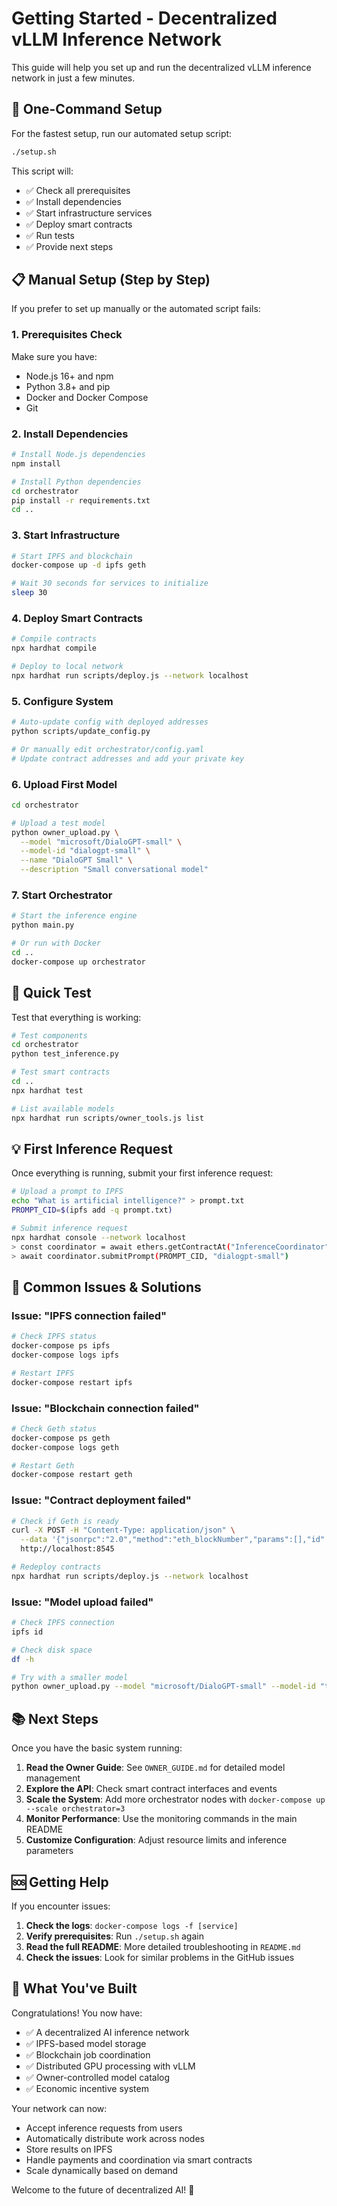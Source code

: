 # Getting Started - Decentralized vLLM Inference Network

This guide will help you set up and run the decentralized vLLM inference network in just a few minutes.

## 🚀 One-Command Setup

For the fastest setup, run our automated setup script:

```bash
./setup.sh
```

This script will:
- ✅ Check all prerequisites
- ✅ Install dependencies
- ✅ Start infrastructure services
- ✅ Deploy smart contracts
- ✅ Run tests
- ✅ Provide next steps

## 📋 Manual Setup (Step by Step)

If you prefer to set up manually or the automated script fails:

### 1. Prerequisites Check

Make sure you have:
- Node.js 16+ and npm
- Python 3.8+ and pip
- Docker and Docker Compose
- Git

### 2. Install Dependencies

```bash
# Install Node.js dependencies
npm install

# Install Python dependencies
cd orchestrator
pip install -r requirements.txt
cd ..
```

### 3. Start Infrastructure

```bash
# Start IPFS and blockchain
docker-compose up -d ipfs geth

# Wait 30 seconds for services to initialize
sleep 30
```

### 4. Deploy Smart Contracts

```bash
# Compile contracts
npx hardhat compile

# Deploy to local network
npx hardhat run scripts/deploy.js --network localhost
```

### 5. Configure System

```bash
# Auto-update config with deployed addresses
python scripts/update_config.py

# Or manually edit orchestrator/config.yaml
# Update contract addresses and add your private key
```

### 6. Upload First Model

```bash
cd orchestrator

# Upload a test model
python owner_upload.py \
  --model "microsoft/DialoGPT-small" \
  --model-id "dialogpt-small" \
  --name "DialoGPT Small" \
  --description "Small conversational model"
```

### 7. Start Orchestrator

```bash
# Start the inference engine
python main.py

# Or run with Docker
cd ..
docker-compose up orchestrator
```

## 🧪 Quick Test

Test that everything is working:

```bash
# Test components
cd orchestrator
python test_inference.py

# Test smart contracts
cd ..
npx hardhat test

# List available models
npx hardhat run scripts/owner_tools.js list
```

## 💡 First Inference Request

Once everything is running, submit your first inference request:

```bash
# Upload a prompt to IPFS
echo "What is artificial intelligence?" > prompt.txt
PROMPT_CID=$(ipfs add -q prompt.txt)

# Submit inference request
npx hardhat console --network localhost
> const coordinator = await ethers.getContractAt("InferenceCoordinator", "YOUR_CONTRACT_ADDRESS")
> await coordinator.submitPrompt(PROMPT_CID, "dialogpt-small")
```

## 🔧 Common Issues & Solutions

### Issue: "IPFS connection failed"
```bash
# Check IPFS status
docker-compose ps ipfs
docker-compose logs ipfs

# Restart IPFS
docker-compose restart ipfs
```

### Issue: "Blockchain connection failed"
```bash
# Check Geth status
docker-compose ps geth
docker-compose logs geth

# Restart Geth
docker-compose restart geth
```

### Issue: "Contract deployment failed"
```bash
# Check if Geth is ready
curl -X POST -H "Content-Type: application/json" \
  --data '{"jsonrpc":"2.0","method":"eth_blockNumber","params":[],"id":1}' \
  http://localhost:8545

# Redeploy contracts
npx hardhat run scripts/deploy.js --network localhost
```

### Issue: "Model upload failed"
```bash
# Check IPFS connection
ipfs id

# Check disk space
df -h

# Try with a smaller model
python owner_upload.py --model "microsoft/DialoGPT-small" --model-id "test"
```

## 📚 Next Steps

Once you have the basic system running:

1. **Read the Owner Guide**: See `OWNER_GUIDE.md` for detailed model management
2. **Explore the API**: Check smart contract interfaces and events
3. **Scale the System**: Add more orchestrator nodes with `docker-compose up --scale orchestrator=3`
4. **Monitor Performance**: Use the monitoring commands in the main README
5. **Customize Configuration**: Adjust resource limits and inference parameters

## 🆘 Getting Help

If you encounter issues:

1. **Check the logs**: `docker-compose logs -f [service]`
2. **Verify prerequisites**: Run `./setup.sh` again
3. **Read the full README**: More detailed troubleshooting in `README.md`
4. **Check the issues**: Look for similar problems in the GitHub issues

## 🎯 What You've Built

Congratulations! You now have:

- ✅ A decentralized AI inference network
- ✅ IPFS-based model storage
- ✅ Blockchain job coordination
- ✅ Distributed GPU processing with vLLM
- ✅ Owner-controlled model catalog
- ✅ Economic incentive system

Your network can now:
- Accept inference requests from users
- Automatically distribute work across nodes
- Store results on IPFS
- Handle payments and coordination via smart contracts
- Scale dynamically based on demand

Welcome to the future of decentralized AI! 🚀